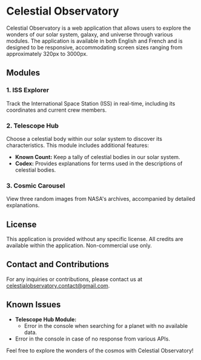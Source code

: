 # Celestial Observatory

Celestial Observatory is a web application that allows users to explore the wonders of our solar system, galaxy, and universe through various modules. The application is available in both English and French and is designed to be responsive, accommodating screen sizes ranging from approximately 320px to 3000px.

## Modules

### 1. ISS Explorer

Track the International Space Station (ISS) in real-time, including its coordinates and current crew members.

### 2. Telescope Hub

Choose a celestial body within our solar system to discover its characteristics. This module includes additional features:
   - **Known Count:** Keep a tally of celestial bodies in our solar system.
   - **Codex:** Provides explanations for terms used in the descriptions of celestial bodies.

### 3. Cosmic Carousel

View three random images from NASA's archives, accompanied by detailed explanations.

## License

This application is provided without any specific license. All credits are available within the application. Non-commercial use only.

## Contact and Contributions

For any inquiries or contributions, please contact us at [celestialobservatory.contact@gmail.com](mailto:celestialobservatory.contact@gmail.com).

## Known Issues

- **Telescope Hub Module:**
  - Error in the console when searching for a planet with no available data.
- Error in the console in case of no response from various APIs.

Feel free to explore the wonders of the cosmos with Celestial Observatory!
